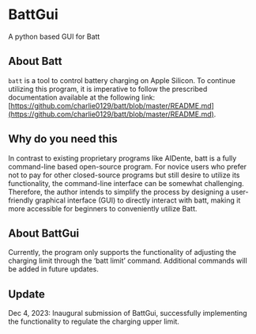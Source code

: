 # BattGui
A python based GUI for Batt
## About Batt
`batt` is a tool to control battery charging on Apple Silicon. To continue utilizing this program, it is imperative to follow the prescribed documentation available at the following link: [https://github.com/charlie0129/batt/blob/master/README.md](https://github.com/charlie0129/batt/blob/master/README.md).

## Why do you need this
In contrast to existing proprietary programs like AIDente, batt is a fully command-line based open-source program. For novice users who prefer not to pay for other closed-source programs but still desire to utilize its functionality, the command-line interface can be somewhat challenging. Therefore, the author intends to simplify the process by designing a user-friendly graphical interface (GUI) to directly interact with batt, making it more accessible for beginners to conveniently utilize Batt.

## About BattGui
Currently, the program only supports the functionality of adjusting the charging limit through the ‘batt limit’ command. Additional commands will be added in future updates.

## Update
Dec 4, 2023: Inaugural submission of BattGui, successfully implementing the functionality to regulate the charging upper limit.
